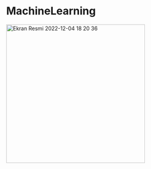 # MachineLearning

<img width="370" alt="Ekran Resmi 2022-12-04 18 20 36" src="https://user-images.githubusercontent.com/28389250/205499133-571e4eb0-8072-4a31-9f56-1f3cc3c7f86d.png">
